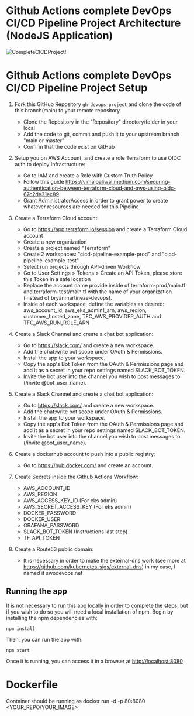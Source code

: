 # Github Actions complete DevOps CI/CD Pipeline Project Architecture (NodeJS Application)
![CompleteCICDProject!](https://raw.githubusercontent.com/bryanmartineze/gh-devops-project/main/cicd-pipeline-example.jpg)

# Github Actions complete DevOps CI/CD Pipeline Project Setup

1) Fork this GitHub Repository `gh-devops-project` and clone the code of this branch(main) to 
    your remote repository. 
    - Clone the Repository in the "Repository" directory/folder in your local
    - Add the code to git, commit and push it to your upstream branch "main or master"
    - Confirm that the code exist on GitHub

2) Setup you on AWS Account, and create a role Terraform to use OIDC auth to deploy Infrastructure:
   - Go to IAM and create a Role with Custom Truth Policy
   - Follow this guide https://vimalpaliwal.medium.com/securing-authentication-between-terraform-cloud-and-aws-using-oidc-67c2de31ec89
   - Grant AdministratorAccess in order to grant power to create whatever resources are needed for this Pipeline

3) Create a Terraform Cloud account:
    - Go to https://app.terraform.io/session and create a Terraform Cloud account
    - Create a new organization
    - Create a project named "Terraform"
    - Create 2 workspaces: "cicd-pipeline-example-prod" and "cicd-pipeline-example-test"
    - Select run projects through API-driven Workflow
    - Go to User Settings > Tokens > Create an API Token, please store this Token in a safe location
    - Replace the account name provide inside of terraform-prod/main.tf and terraform-test/main.tf with the name of your organization (instead of bryanmartineze-devops).
    - Inside of each workspace, define the variables as desired: aws_account_id, aws_eks_admin1_arn, aws_region, customer_hosted_zone, TFC_AWS_PROVIDER_AUTH and TFC_AWS_RUN_ROLE_ARN

4) Create a Slack Channel and create a chat bot application:
   - Go to https://slack.com/ and create a new workspace.
   - Add the chat:write bot scope under OAuth & Permissions.
   - Install the app to your workspace.
   - Copy the app's Bot Token from the OAuth & Permissions page and add it as a secret in your repo settings named SLACK_BOT_TOKEN.
   - Invite the bot user into the channel you wish to post messages to (/invite @bot_user_name).

5) Create a Slack Channel and create a chat bot application:
   - Go to https://slack.com/ and create a new workspace.
   - Add the chat:write bot scope under OAuth & Permissions.
   - Install the app to your workspace.
   - Copy the app's Bot Token from the OAuth & Permissions page and add it as a secret in your repo settings named SLACK_BOT_TOKEN.
   - Invite the bot user into the channel you wish to post messages to (/invite @bot_user_name).

6) Create a dockerhub account to push into a public registry:
   - Go to https://hub.docker.com/ and create an account.


7) Create Secrets inside the Github Actions Workflow:
    - AWS_ACCOUNT_ID
    - AWS_REGION
    - AWS_ACCESS_KEY_ID (For eks admin)
    - AWS_SECRET_ACCESS_KEY (For eks admin)
    - DOCKER_PASSWORD
    - DOCKER_USER
    - GRAFANA_PASSWORD
    - SLACK_BOT_TOKEN (Instructions last step)
    - TF_API_TOKEN

8) Create a Route53 public domain:
   - It is necessary in order to make the external-dns work (see more at https://github.com/kubernetes-sigs/external-dns) in my case, I named it swodevops.net

## Running the app

It is not necessary to run this app locally in order to complete the steps, but if you wish to do so you will need a local installation of npm. Begin by installing the npm dependencies with:

    npm install

Then, you can run the app with:

    npm start

Once it is running, you can access it in a browser at [http://localhost:8080](http://localhost:8080)

# Dockerfile

Container should be running as docker run -d -p 80:8080 <YOUR_REPO/YOUR_IMAGE>
